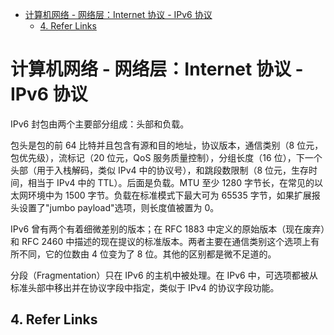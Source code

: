 - [计算机网络 - 网络层：Internet 协议 - IPv6 协议](#计算机网络---网络层internet-协议---ipv6-协议)
  - [4. Refer Links](#4-refer-links)

# 计算机网络 - 网络层：Internet 协议 - IPv6 协议

IPv6 封包由两个主要部分组成：头部和负载。

包头是包的前 64 比特并且包含有源和目的地址，协议版本，通信类别（8 位元，包优先级），流标记（20 位元，QoS 服务质量控制），分组长度（16 位），下一个头部（用于入栈解码，类似 IPv4 中的协议号），和跳段数限制（8 位元，生存时间，相当于 IPv4 中的 TTL）。后面是负载。MTU 至少 1280 字节长，在常见的以太网环境中为 1500 字节。负载在标准模式下最大可为 65535 字节，如果扩展报头设置了"jumbo payload"选项，则长度值被置为 0。

IPv6 曾有两个有着细微差别的版本；在 RFC 1883 中定义的原始版本（现在废弃）和 RFC 2460 中描述的现在提议的标准版本。两者主要在通信类别这个选项上有所不同，它的位数由 4 位变为了 8 位。其他的区别都是微不足道的。

分段（Fragmentation）只在 IPv6 的主机中被处理。在 IPv6 中，可选项都被从标准头部中移出并在协议字段中指定，类似于 IPv4 的协议字段功能。

<!-- todo: 课本 P352-356 -->

## 4. Refer Links